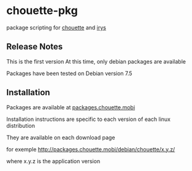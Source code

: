 chouette-pkg
============

package scripting for [chouette](https://github.com/afimb/chouette2) and [irys](https://github.com/afimb/irys)


Release Notes
-------------

This is the first version
At this time, only debian packages are available

Packages have been tested on Debian version 7.5


Installation
------------

Packages are available at [packages.chouette.mobi](http://packages.chouette.mobi)

Installation instructions are specific to each version of each linux distribution

They are available on each download page

for exemple http://packages.chouette.mobi/debian/chouette/x.y.z/

where x.y.z is the application version
